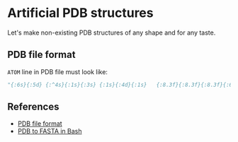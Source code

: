 # Artificial PDB structures
Let's make non-existing PDB structures of any shape and for any taste.

## PDB file format

`ATOM` line in PDB file must look like:
```python
"{:6s}{:5d} {:^4s}{:1s}{:3s} {:1s}{:4d}{:1s}   {:8.3f}{:8.3f}{:8.3f}{:6.2f}{:6.2f}          {:>2s}{:2s}".format(...)
```

## References

- [PDB file format](https://cupnet.net/pdb-format/)
- [PDB to FASTA in Bash](https://cupnet.net/pdb2fasta/)